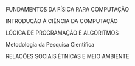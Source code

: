 
FUNDAMENTOS DA FÍSICA PARA COMPUTAÇÃO	



INTRODUÇÃO À CIÊNCIA DA COMPUTAÇÃO	


LÓGICA DE PROGRAMAÇÃO E ALGORITMOS	


Metodologia da Pesquisa Cientifica	


RELAÇÕES SOCIAIS ÉTNICAS E MEIO AMBIENTE	


